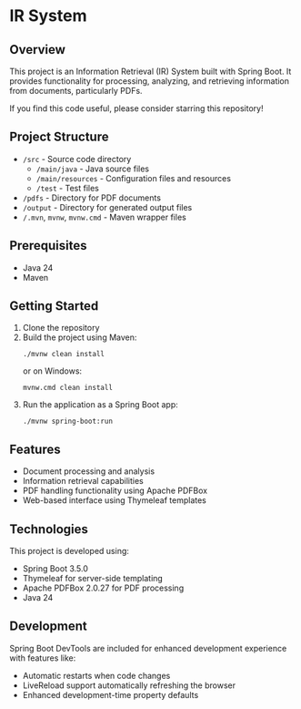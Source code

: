 # IR System

## Overview
This project is an Information Retrieval (IR) System built with Spring Boot. It provides functionality for processing, analyzing, and retrieving information from documents, particularly PDFs.

If you find this code useful, please consider starring this repository!

## Project Structure
- `/src` - Source code directory
    - `/main/java` - Java source files
    - `/main/resources` - Configuration files and resources
    - `/test` - Test files
- `/pdfs` - Directory for PDF documents
- `/output` - Directory for generated output files
- `/.mvn`, `mvnw`, `mvnw.cmd` - Maven wrapper files

## Prerequisites
- Java 24
- Maven

## Getting Started
1. Clone the repository
2. Build the project using Maven:
   ```
   ./mvnw clean install
   ```
   or on Windows:
   ```
   mvnw.cmd clean install
   ```
3. Run the application as a Spring Boot app:
   ```
   ./mvnw spring-boot:run
   ```

## Features
- Document processing and analysis
- Information retrieval capabilities
- PDF handling functionality using Apache PDFBox
- Web-based interface using Thymeleaf templates

## Technologies
This project is developed using:
- Spring Boot 3.5.0
- Thymeleaf for server-side templating
- Apache PDFBox 2.0.27 for PDF processing
- Java 24

## Development
Spring Boot DevTools are included for enhanced development experience with features like:
- Automatic restarts when code changes
- LiveReload support automatically refreshing the browser
- Enhanced development-time property defaults
